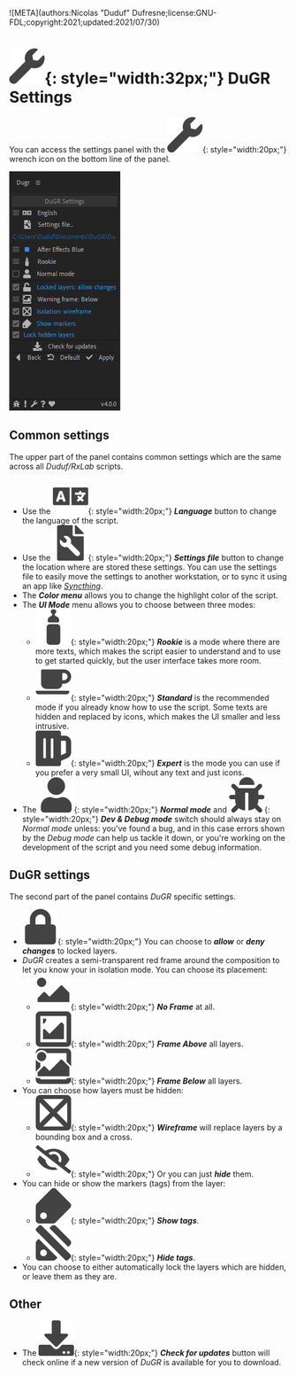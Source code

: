 ![META](authors:Nicolas "Duduf" Dufresne;license:GNU-FDL;copyright:2021;updated:2021/07/30)

# ![](img/icons/settings.svg){: style="width:32px;"} DuGR Settings

You can access the settings panel with the ![](img/icons/settings.svg){: style="width:20px;"} wrench icon on the bottom line of the panel.

![](img/settings.png)

## Common settings

The upper part of the panel contains common settings which are the same across all *Duduf/RxLab* scripts.

- Use the ![](img/icons/language.svg){: style="width:20px;"} ***Language*** button to change the language of the script.
- Use the ![](img/icons/settings_file.svg){: style="width:20px;"} ***Settings file*** button to change the location where are stored these settings. You can use the settings file to easily move the settings to another workstation, or to sync it using an app like [*Syncthing*](https://syncthing.net/).
- The ***Color menu*** allows you to change the highlight color of the script.
- The ***UI Mode*** menu allows you to choose between three modes:
    - ![](img/icons/rookie.svg){: style="width:20px;"} ***Rookie*** is a mode where there are more texts, which makes the script easier to understand and to use to get started quickly, but the user interface takes more room.
    - ![](img/icons/standard.svg){: style="width:20px;"} ***Standard*** is the recommended mode if you already know how to use the script. Some texts are hidden and replaced by icons, which makes the UI smaller and less intrusive.
    - ![](img/icons/expert.svg){: style="width:20px;"} ***Expert*** is the mode you can use if you prefer a very small UI, wihout any text and just icons.
- The ![](img/icons/user.svg){: style="width:20px;"} ***Normal mode*** and ![](img/icons/bug.svg){: style="width:20px;"} ***Dev & Debug mode*** switch should always stay on *Normal mode* unless: you've found a bug, and in this case errors shown by the *Debug mode* can help us tackle it down, or you're working on the development of the script and you need some debug information.

## DuGR settings

The second part of the panel contains *DuGR* specific settings.

- ![](img/icons/lock.svg){: style="width:20px;"} You can choose to ***allow*** or ***deny changes*** to locked layers.
- *DuGR* creates a semi-transparent red frame around the composition to let you know your in isolation mode. You can choose its placement:
    - ![](img/icons/no_frame.svg){: style="width:20px;"} ***No Frame*** at all.
    - ![](img/icons/frame_above.svg){: style="width:20px;"} ***Frame Above*** all layers.
    - ![](img/icons/frame_below.svg){: style="width:20px;"} ***Frame Below*** all layers.
- You can choose how layers must be hidden:
    - ![](img/icons/wireframe.svg){: style="width:20px;"} ***Wireframe*** will replace layers by a bounding box and a cross.
    - ![](img/icons/hide.svg){: style="width:20px;"} Or you can just ***hide*** them.
- You can hide or show the markers (tags) from the layer:
    - ![](img/icons/tag.svg){: style="width:20px;"} ***Show tags***.
    - ![](img/icons/no_tag.svg){: style="width:20px;"} ***Hide tags***.
- You can choose to either automatically lock the layers which are hidden, or leave them as they are.

## Other

- The ![](img/icons/download.svg){: style="width:20px;"} ***Check for updates*** button will check online if a new version of *DuGR* is available for you to download.